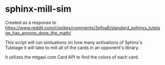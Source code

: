 # sphinx-mill-sim
Created as a response to https://www.reddit.com/r/spikes/comments/3efoa8/standard_sphinxs_tutelage_has_anyone_done_the_math/

This script will run simluations on how many activations of Sphinx's Tutelage it will take to mill all of the cards in an opponent's library.

It utilizes the mtgapi.com Card API to find the colors of each card.
